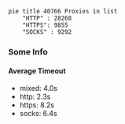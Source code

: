 
```mermaid
pie title 40766 Proxies in list
    "HTTP" : 28268
    "HTTPS": 9855
    "SOCKS" : 9292
```

### Some Info
#### Average Timeout

- mixed: 4.0s
- http: 2.3s
- https: 8.2s
- socks: 6.4s